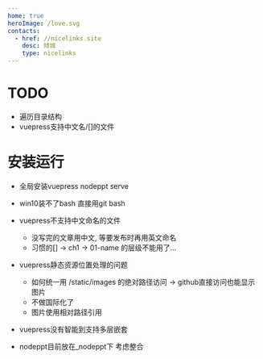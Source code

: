 ```yaml
---
home: true
heroImage: /love.svg
contacts:
  - href: //nicelinks.site
    desc: 倾城
    type: nicelinks
---
```


<Contact />

# TODO

- 遍历目录结构
- vuepress支持中文名/[]的文件

# 安装运行

- 全局安装vuepress nodeppt serve
- win10装不了bash 直接用git bash
- vuepress不支持中文命名的文件 
    - 没写完的文章用中文, 等要发布时再用英文命名
    - 习惯的[] -> ch1 -> 01-name 的层级不能用了...
    
- vuepress静态资源位置处理的问题

    - 如何统一用 /static/images 的绝对路径访问 -> github直接访问也能显示图片
    - 不做国际化了
    - 图片使用相对路径引用

- vuepress没有智能到支持多层嵌套    
    
- nodeppt目前放在_nodeppt下 考虑整合    

